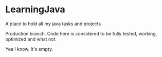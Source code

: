 # LearningJava
A place to hold all my java tasks and projects

Production branch.
Code here is considered to be fully tested, working, optimized and what not.

Yea I know. It's empty.
